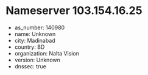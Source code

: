 # Nameserver 103.154.16.25

* as_number: 140980
* name: Unknown
* city: Madinabad
* country: BD
* organization: Nalta Vision
* version: Unknown
* dnssec: true

